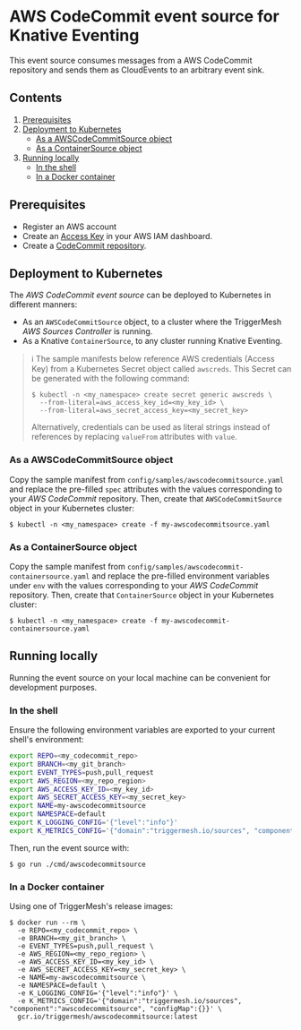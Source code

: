 # AWS CodeCommit event source for Knative Eventing

This event source consumes messages from a AWS CodeCommit repository and sends them as CloudEvents to an arbitrary event
sink.

## Contents

1. [Prerequisites](#prerequisites)
1. [Deployment to Kubernetes](#deployment-to-kubernetes)
   * [As a AWSCodeCommitSource object](#as-a-awscodecommitsource-object)
   * [As a ContainerSource object](#as-a-containersource-object)
1. [Running locally](#running-locally)
   * [In the shell](#in-the-shell)
   * [In a Docker container](#in-a-docker-container)

## Prerequisites

* Register an AWS account
* Create an [Access Key][doc-accesskey] in your AWS IAM dashboard.
* Create a [CodeCommit repository][doc-codecommit].

## Deployment to Kubernetes

The _AWS CodeCommit event source_ can be deployed to Kubernetes in different manners:

* As an `AWSCodeCommitSource` object, to a cluster where the TriggerMesh _AWS Sources Controller_ is running.
* As a Knative `ContainerSource`, to any cluster running Knative Eventing.

> :information_source: The sample manifests below reference AWS credentials (Access Key) from a Kubernetes Secret object
> called `awscreds`. This Secret can be generated with the following command:
>
> ```console
> $ kubectl -n <my_namespace> create secret generic awscreds \
>   --from-literal=aws_access_key_id=<my_key_id> \
>   --from-literal=aws_secret_access_key=<my_secret_key>
> ```
>
> Alternatively, credentials can be used as literal strings instead of references by replacing `valueFrom` attributes
> with `value`.

### As a AWSCodeCommitSource object

Copy the sample manifest from `config/samples/awscodecommitsource.yaml` and replace the pre-filled `spec` attributes
with the values corresponding to your _AWS CodeCommit_ repository. Then, create that `AWSCodeCommitSource` object in
your Kubernetes cluster:

```console
$ kubectl -n <my_namespace> create -f my-awscodecommitsource.yaml
```

### As a ContainerSource object

Copy the sample manifest from `config/samples/awscodecommit-containersource.yaml` and replace the pre-filled environment
variables under `env` with the values corresponding to your _AWS CodeCommit_ repository. Then, create that
`ContainerSource` object in your Kubernetes cluster:

```console
$ kubectl -n <my_namespace> create -f my-awscodecommit-containersource.yaml
```

## Running locally

Running the event source on your local machine can be convenient for development purposes.

### In the shell

Ensure the following environment variables are exported to your current shell's environment:

```sh
export REPO=<my_codecommit_repo>
export BRANCH=<my_git_branch>
export EVENT_TYPES=push,pull_request
export AWS_REGION=<my_repo_region>
export AWS_ACCESS_KEY_ID=<my_key_id>
export AWS_SECRET_ACCESS_KEY=<my_secret_key>
export NAME=my-awscodecommitsource
export NAMESPACE=default
export K_LOGGING_CONFIG='{"level":"info"}'
export K_METRICS_CONFIG='{"domain":"triggermesh.io/sources", "component":"awscodecommitsource", "configMap":{}}'
```

Then, run the event source with:

```console
$ go run ./cmd/awscodecommitsource
```

### In a Docker container

Using one of TriggerMesh's release images:

```console
$ docker run --rm \
  -e REPO=<my_codecommit_repo> \
  -e BRANCH=<my_git_branch> \
  -e EVENT_TYPES=push,pull_request \
  -e AWS_REGION=<my_repo_region> \
  -e AWS_ACCESS_KEY_ID=<my_key_id> \
  -e AWS_SECRET_ACCESS_KEY=<my_secret_key> \
  -e NAME=my-awscodecommitsource \
  -e NAMESPACE=default \
  -e K_LOGGING_CONFIG='{"level":"info"}' \
  -e K_METRICS_CONFIG='{"domain":"triggermesh.io/sources", "component":"awscodecommitsource", "configMap":{}}' \
  gcr.io/triggermesh/awscodecommitsource:latest
```

[doc-accesskey]: https://docs.aws.amazon.com/general/latest/gr/aws-sec-cred-types.html#access-keys-and-secret-access-keys
[doc-codecommit]: https://docs.aws.amazon.com/codecommit/latest/userguide/how-to-create-repository.html
